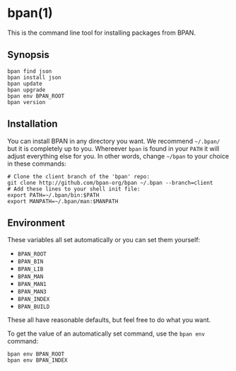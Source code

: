 bpan(1)
=======

This is the command line tool for installing packages from BPAN.

## Synopsis

    bpan find json
    bpan install json
    bpan update
    bpan upgrade
    bpan env BPAN_ROOT
    bpan version

## Installation

You can install BPAN in any directory you want. We recommend `~/.bpan/` but it
is completely up to you. Whereever `bpan` is found in your `PATH` it will
adjust everything else for you. In other words, change `~/bpan` to your choice
in these commands:

    # Clone the client branch of the 'bpan' repo:
    git clone http://github.com/bpan-org/bpan ~/.bpan --branch=client
    # Add these lines to your shell init file:
    export PATH=~/.bpan/bin:$PATH
    export MANPATH=~/.bpan/man:$MANPATH

## Environment

These variables all set automatically or you can set them yourself:

* `BPAN_ROOT`
* `BPAN_BIN`
* `BPAN_LIB`
* `BPAN_MAN`
* `BPAN_MAN1`
* `BPAN_MAN3`
* `BPAN_INDEX`
* `BPAN_BUILD`

These all have reasonable defaults, but feel free to do what you want.

To get the value of an automatically set command, use the `bpan env` command:

    bpan env BPAN_ROOT
    bpan env BPAN_INDEX

